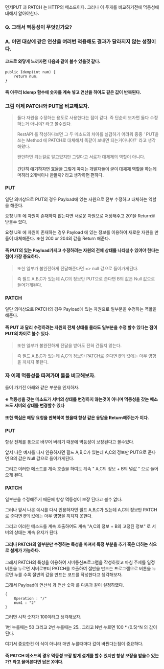 먼저PUT 과 PATCH 는 HTTP의 메소드이다. 그러나 이 두개를 비교하기전에 멱등성에 대해서 알아야한다.


### Q. 그래서 멱등성이 무엇인가요?
### A. 어떤 대상에 같은 연산을 여러번 적용해도 결과가 달라지지 않는 성질이다.
#### 코드로 와닿게 느끼자면 다음과 같이 볼수 있을것 같다.

```
public Idemp(int num) {
	return num;
}
```

#### 즉 아무리 Idemp 함수에 숫자를 계속 넣고 연산을 하여도 같은 값이 반복된다.


### 그럼 이제 PATCH와 PUT을 비교해보자.

> 둘다 자원을 수정하는 용도로 사용한다는 점이 같다. 즉 단순히 보자면 둘다 수정하는거 아니야? 라고 볼수있다. 
>  
>  RestAPI 를 작성하다보면 그 두 메소드의 차이를 실감하기 어려워  종종 ' PUT을 쓰는 Method 에 PATCH로 대체해서 똑같이 보내면 되는거아니야?' 라고 생각해왔다.  
>  
>  왠만하면 되는걸로 알고있지만 그렇다고 서로가 대체제의 역할이 아니다.
>  
> #### 간단히 얘기하자면 효율을 그렇게 따지는 개발자들이 굳이 대체제 역할을 하는데 머하러 2개씩이나 만들까? 라고 생각하면 편하다.
> 


### PUT
일단 의미상으로 PUT의 경우 Payload에 있는 자원으로 전부 수정하고 대체하는 역할을 해준다.

요청 URI 에 자원이 존재하지 않는다면 새로운 자원으로 저장해주고 201을 Return을 받을수 있다.

요청 URI 에 자원이 존재하는 경우 Payload 에 있는 정보를 이용하여 새로운 자원을 만들어 대체해준다. 또한 200 or 204의 값을 Return 해준다.

#### 즉 PUT의 있는 Payload가지고 수정하려는 자원의 전체 상태를 나타낼수 있어야 한다는 점이 가장 중요하다.

> 또한 일부가 불완전하게 전달해준다면 => null 값으로 들어가게된다.

> 즉 필드 A,B,C가 있는데 A,C의 정보만 PUT으로 준다면 B의 값은 Null 값으로 들어가게된다.

### PATCH
일단 의미상으로 PATCH의 경우 Payload에 있는 자원으로 일부분을 수정하는 역할을 해준다.

#### 즉 PUT 과 달리 수정하려는 자원의 전체 상태를 몰라도 일부분을 수정 할수 있다는 점이 PUT의 차이로 볼수 있다.

> 또한 일부가 불완전하게 전달을 받아도 전혀 건들지 않는다.

> 즉 필드 A,B,C가 있는데 A,C의 정보만 PATCH로 준다면 B의 값에는 아무 영향을 끼치지 못한다.


### 자 이제 멱등성을 따져가며 둘을 비교해보자.

들어 가기전 아래와 같은 부분을 인지하자.

#### ※ 멱등성을 갖는 메소드가 서버의 상태를 변경하지 않는것이 아니며 멱등성을 갖는 메소드도 서버의 상태를 변경할수 있다
#### 또한 핵심은 해당 요청을 반복하여 했을때 항상 같은 응답을 Return해주는가 이다.

### PUT
항상 전체를 통으로 바꾸어 버리기 때문에 멱등성이 보장된다고 볼수있다.

앞서 나온 예시를 다시 인용하자면  필드 A,B,C가 있는데 A,C의 정보만 PUT으로 준다면 B의 값은 Null 값으로 들어가게된다.

그리고 이러한 메소드를 계속 호출을 하여도 계속  " A,C의 정보 +  B의 널값 " 으로 들어오게 된다. 



### PATCH 

일부분을 수정해주기 때문에 항상 멱등성이 보장 된다고 볼수 없다.

그러나 앞서 나온 예시를 다시 인용하자면 필드 A,B,C가 있는데 A,C의 정보만 PATCH로 준다면 B의 값에는 아무 영향을 끼치지 못한다.

그리고 이러한 메소드를 계속 호출하여도 계속 "A,C의 정보 + B의 고정된 정보" 로 서버의 상태는 계속 유지가 된다.



#### 그러나 PATCH의 일부분만 수정하는 특성을 따져서 특정 부분을 추가 혹은 더하는 식으로 설계가 가능하다.

그래서 PATCH의 특성을 이용하여 서버통신프로그램을 작성하였고 마침 주제를 일정 버튼을 누르면  서버로부터 PATCH를 호출하여 절반을 만드는 프로그램으로  버튼을 누르면 누를 수록 절반의 값을 만드는 코드를 작성한다고 생각해보자. 

그래서 Payload에 연산식 과 연산 숫자 를 다음과 같이 설정하였다.


```
{
	Operation : "/"
 	num1 : "2"
}
```


그러면 시작 숫자가 100이라고 생각해보자. 

1번 누를때는 50 그리고 2번 누를때는 25.. 그리고 N번 누르면 100 * (0.5)^N 의 값이 된다.

여기서 중요한건 이 식이 아니라 매번 누를때마다 값이 바뀐다는점이 중요하다.

#### 즉 PATCH 메소드의 경우 멱등성 보장 받게 설계를 할수 있지만 항상 보장을 받을수 있는가? 라고 물어본다면 답은 X이다.
